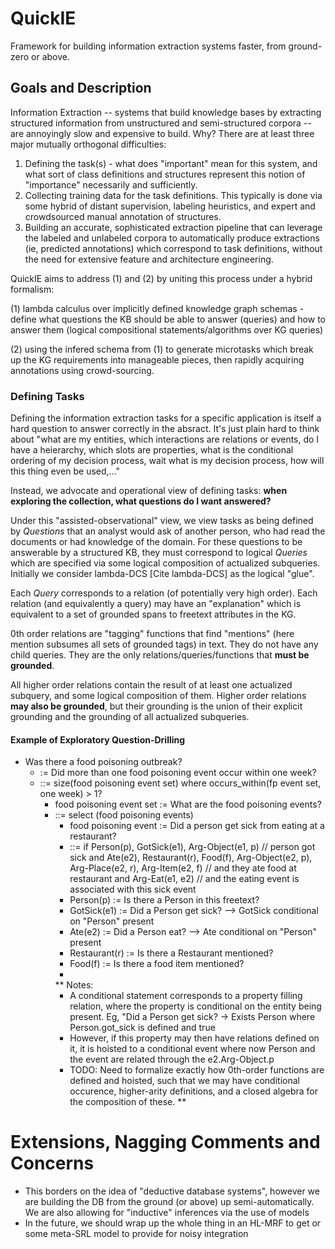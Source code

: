 # QuickIE
Framework for building information extraction systems faster, from ground-zero or above.

## Goals and Description

Information Extraction -- systems that build knowledge bases by extracting structured information from unstructured and semi-structured corpora -- are annoyingly slow and expensive to build.  Why?  There are at least three major mutually orthogonal difficulties:

1. Defining the task(s) - what does "important" mean for this system, and what sort of class definitions and structures represent this notion of "importance" necessarily and sufficiently.
2. Collecting training data for the task definitions.  This typically is done via some hybrid of distant supervision, labeling heuristics,  and expert and crowdsourced manual annotation of structures. <!--Cite Old Jurafsky and Ng, Weld, Deepdive and Snorkel, Crowdtruth, Culotta, CASTLE, ... -->
3. Building an accurate, sophisticated extraction pipeline that can leverage the labeled and unlabeled corpora to automatically produce extractions (ie, predicted annotations) which correspond to task definitions, without the need for extensive feature and architecture engineering.

QuickIE aims to address (1) and (2) by uniting this process under a hybrid formalism:

 (1) lambda calculus over implicitly defined knowledge graph schemas - define what questions the KB should be able to answer (queries) and how to answer them (logical compositional statements/algorithms over KG queries)
 
 (2) using the infered schema from (1) to generate microtasks which break up the KG requirements into manageable pieces, then rapidly acquiring annotations using crowd-sourcing.

### Defining Tasks

Defining the information extraction tasks for a specific application is itself a hard question to answer correctly in the absract. It's just plain hard to think about "what are my entities, which interactions are relations or events, do I have a heierarchy, which slots are properties, what is the conditional ordering of my decision process, wait what is my decision process, how will this thing even be used,..."

Instead, we advocate and operational view of defining tasks: **when exploring the collection, what questions do I want answered?**

Under this "assisted-observational" view, we view tasks as being defined by *Questions* that an analyst would ask of another person, who had read the documents or had knowledge of the domain. For these questions to be answerable by a structured KB, they must correspond to logical *Queries* which are specified via some logical composition of actualized subqueries. Initially we consider lambda-DCS [Cite lambda-DCS] as the logical "glue". 

Each *Query* corresponds to a relation (of potentially very high order). Each relation (and equivalently a query) may have an "explanation" which is equivalent to a set of grounded spans to freetext attributes in the KG.

0th order relations are "tagging" functions that find "mentions" (here mention subsumes all sets of grounded tags) in text.  They do not have any child queries.  They are the only relations/queries/functions that **must be grounded**.

All higher order relations contain the result of at least one actualized subquery, and some logical composition of them.  Higher order relations **may also be grounded**, but their grounding is the union of their explicit grounding and the grounding of all actualized subqueries.


#### Example of Exploratory Question-Drilling

- Was there a food poisoning outbreak?
  - := Did more than one food poisoning event occur within one week?
  - ::= size(food poisoning event set) where occurs_within(fp event set, one week) > 1?
    - food poisoning event set := What are the food poisoning events?
    - ::= select (food poisoning events)
      - food poisoning event := Did a person get sick from eating at a restaurant?
      - ::= if Person(p), GotSick(e1), Arg-Object(e1, p) // person got sick
            and Ate(e2), Restaurant(r), Food(f), Arg-Object(e2, p), Arg-Place(e2, r), Arg-Item(e2, f) // and they ate food at restaurant
            and Arg-Eat(e1, e2) // and the eating event is associated with this sick event 
      - Person(p) := Is there a Person in this freetext?
      - GotSick(e1) := Did a Person get sick? --> GotSick conditional on "Person" present
      - Ate(e2) := Did a Person eat? --> Ate conditional on "Person" present
      - Restaurant(r) := Is there a Restaurant mentioned?
      - Food(f) := Is there a food item mentioned?
      - 
      ** Notes: 
      - A conditional statement corresponds to a property filling relation, where the property is conditional on the entity being present.
      Eg, "Did a Person get sick? -> Exists Person where Person.got_sick is defined and true
      - However, if this property may then have relations defined on it, it is hoisted to a conditional event where now Person and the event are related through the e2.Arg-Object.p
      - TODO: Need to formalize exactly how 0th-order functions are defined and hoisted, such that we may have conditional occurence, higher-arity definitions, and a closed algebra for the composition of these.
      **
      
# Extensions, Nagging Comments and Concerns

* This borders on the idea of "deductive database systems", however we are building the DB from the ground (or above) up semi-automatically.  We are also allowing for "inductive" inferences via the use of models
* In the future, we should wrap up the whole thing in an HL-MRF to get or some meta-SRL model to provide for noisy integration
            
